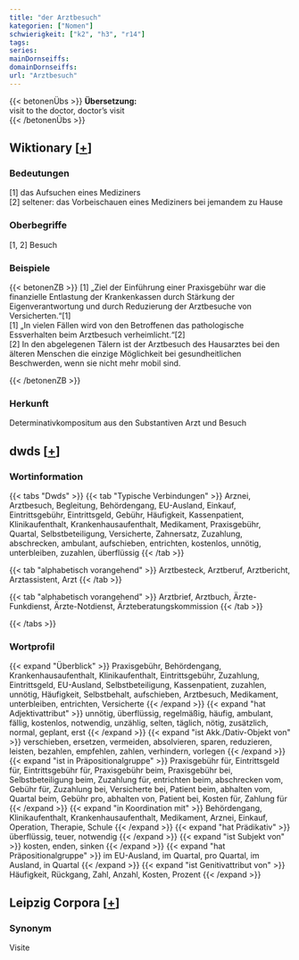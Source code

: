 ```yaml
---
title: "der Arztbesuch"
kategorien: ["Nomen"]
schwierigkeit: ["k2", "h3", "r14"]
tags:
series:
mainDornseiffs:
domainDornseiffs:
url: "Arztbesuch"
---
```


{{< betonenÜbs >}}
**Übersetzung:**  
visit to the doctor, doctor’s visit  
{{< /betonenÜbs >}}

## Wiktionary [[+](https://de.wiktionary.org/wiki/Arztbesuch)]

### Bedeutungen
[1] das Aufsuchen eines Mediziners  
[2] seltener: das Vorbeischauen eines Mediziners bei jemandem zu Hause  

### Oberbegriffe
[1, 2] Besuch  

### Beispiele
{{< betonenZB >}}
[1] „Ziel der Einführung einer Praxisgebühr war die finanzielle Entlastung der Krankenkassen durch Stärkung der Eigenverantwortung und durch Reduzierung der Arztbesuche von Versicherten.“[1]  
[1] „In vielen Fällen wird von den Betroffenen das pathologische Essverhalten beim Arztbesuch verheimlicht.“[2]  
[2] In den abgelegenen Tälern ist der Arztbesuch des Hausarztes bei den älteren Menschen die einzige Möglichkeit bei gesundheitlichen Beschwerden, wenn sie nicht mehr mobil sind.  

{{< /betonenZB >}}
### Herkunft
Determinativkompositum aus den Substantiven Arzt und Besuch  



## dwds [[+](https://www.dwds.de/wb/Arztbesuch)]

### Wortinformation
{{< tabs "Dwds" >}}
{{< tab "Typische Verbindungen" >}}
Arznei, Arztbesuch, Begleitung, Behördengang, EU-Ausland, Einkauf, Eintrittsgebühr, Eintrittsgeld, Gebühr, Häufigkeit, Kassenpatient, Klinikaufenthalt, Krankenhausaufenthalt, Medikament, Praxisgebühr, Quartal, Selbstbeteiligung, Versicherte, Zahnersatz, Zuzahlung, abschrecken, ambulant, aufschieben, entrichten, kostenlos, unnötig, unterbleiben, zuzahlen, überflüssig
{{< /tab >}}

{{< tab "alphabetisch vorangehend" >}}
Arztbesteck, Arztberuf, Arztbericht, Arztassistent, Arzt
{{< /tab >}}

{{< tab "alphabetisch vorangehend" >}}
Arztbrief, Arztbuch, Ärzte-Funkdienst, Ärzte-Notdienst, Ärzteberatungskommission
{{< /tab >}}

{{< /tabs >}}

### Wortprofil
{{< expand "Überblick" >}} Praxisgebühr, Behördengang, Krankenhausaufenthalt, Klinikaufenthalt, Eintrittsgebühr, Zuzahlung, Eintrittsgeld, EU-Ausland, Selbstbeteiligung, Kassenpatient, zuzahlen, unnötig, Häufigkeit, Selbstbehalt, aufschieben, Arztbesuch, Medikament, unterbleiben, entrichten, Versicherte {{< /expand >}}
{{< expand "hat Adjektivattribut" >}} unnötig, überflüssig, regelmäßig, häufig, ambulant, fällig, kostenlos, notwendig, unzählig, selten, täglich, nötig, zusätzlich, normal, geplant, erst {{< /expand >}}
{{< expand "ist Akk./Dativ-Objekt von" >}} verschieben, ersetzen, vermeiden, absolvieren, sparen, reduzieren, leisten, bezahlen, empfehlen, zahlen, verhindern, vorlegen {{< /expand >}}
{{< expand "ist in Präpositionalgruppe" >}} Praxisgebühr für, Eintrittsgeld für, Eintrittsgebühr für, Praxisgebühr beim, Praxisgebühr bei, Selbstbeteiligung beim, Zuzahlung für, entrichten beim, abschrecken vom, Gebühr für, Zuzahlung bei, Versicherte bei, Patient beim, abhalten vom, Quartal beim, Gebühr pro, abhalten von, Patient bei, Kosten für, Zahlung für {{< /expand >}}
{{< expand "in Koordination mit" >}} Behördengang, Klinikaufenthalt, Krankenhausaufenthalt, Medikament, Arznei, Einkauf, Operation, Therapie, Schule {{< /expand >}}
{{< expand "hat Prädikativ" >}} überflüssig, teuer, notwendig {{< /expand >}}
{{< expand "ist Subjekt von" >}} kosten, enden, sinken {{< /expand >}}
{{< expand "hat Präpositionalgruppe" >}} im EU-Ausland, im Quartal, pro Quartal, im Ausland, in Quartal {{< /expand >}}
{{< expand "ist Genitivattribut von" >}} Häufigkeit, Rückgang, Zahl, Anzahl, Kosten, Prozent {{< /expand >}}

## Leipzig Corpora [[+](https://corpora.uni-leipzig.de/en/res?word=Arztbesuch&corpusId=deu_newscrawl-public_2018)]


### Synonym
Visite

